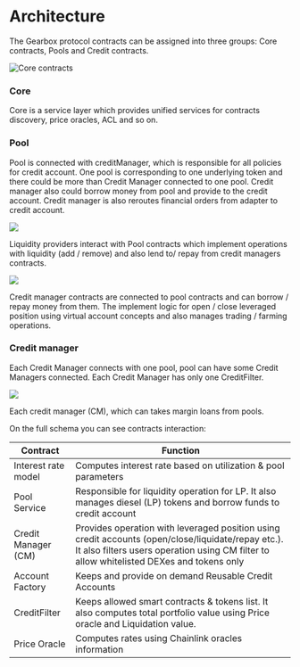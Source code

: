 # Architecture

The Gearbox protocol contracts can be assigned into three groups: Core contracts, Pools and Credit contracts. 

![Core contracts](/img/tutorial/Gearbox_white_high.011.png)

### Core 

Core is a service layer which provides unified services for contracts discovery, price oracles, ACL and so on.

### Pool

Pool is connected with creditManager, which is responsible for all policies for credit account. One pool is corresponding to one underlying token and there could be more than Credit Manager connected to one pool. Credit manager also could borrow money from pool and provide to the credit account. Credit manager is also reroutes financial orders from adapter to credit account.

![](/img/tutorial/Gearbox\_white\_high.001.png)

Liquidity providers interact with Pool contracts which implement operations with liquidity (add / remove) and also lend to/ repay from credit managers contracts.

![](/img/tutorial/Gearbox\_white\_high.003.png)

Credit manager contracts are connected to pool contracts and can borrow / repay money from them. The implement logic for open / close leveraged position using virtual account concepts and also manages trading / farming operations.

### Credit manager

Each Credit Manager connects with one pool, pool can have some Credit Managers connected. Each Credit Manager has only one CreditFilter.

![](/img/tutorial/Gearbox\_white\_high.012.jpeg)

Each credit manager (CM), which can takes margin loans from pools.

On the full schema you can see contracts interaction:

| Contract            | Function                                                                                                                                                                                       |
| ------------------- | ---------------------------------------------------------------------------------------------------------------------------------------------------------------------------------------------- |
| Interest rate model | Computes interest rate based on utilization & pool parameters                                                                                                                                  |
| Pool Service        | Responsible for liquidity operation for LP. It also manages diesel (LP) tokens and borrow funds to credit account                                                                              |
| Credit Manager (CM) | Provides operation with leveraged position using credit accounts (open/close/liquidate/repay etc.). It also filters users operation using CM filter to allow whitelisted DEXes and tokens only |
| Account Factory     | Keeps and provide on demand Reusable Credit Accounts                                                                                                                                           |
| CreditFilter        | Keeps allowed smart contracts & tokens list. It also computes total portfolio value using Price oracle and Liquidation value.                                                                  |
| Price Oracle        | Computes rates using Chainlink oracles information                                                                                                                                             |
